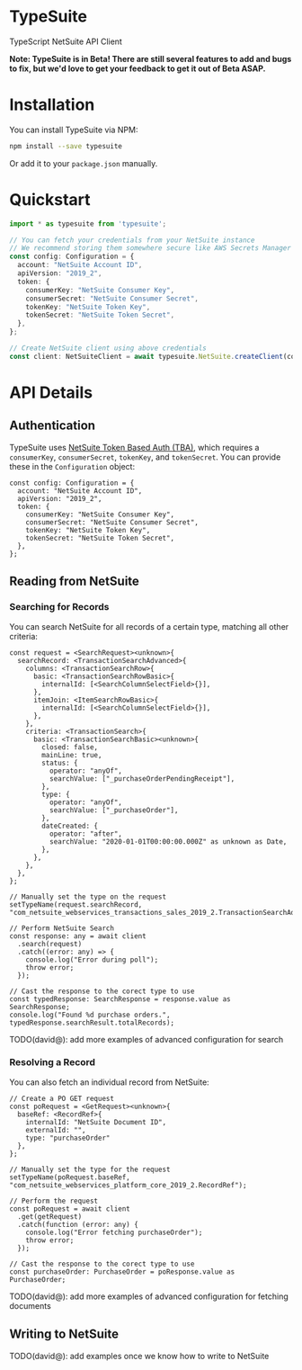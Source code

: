 # TypeSuite
TypeScript NetSuite API Client

**Note: TypeSuite is in Beta! There are still several features to add and bugs to fix,
but we'd love to get your feedback to get it out of Beta ASAP.**

# Installation

You can install TypeSuite via NPM:

```sh
npm install --save typesuite
```

Or add it to your `package.json` manually.

# Quickstart

```ts
import * as typesuite from 'typesuite';

// You can fetch your credentials from your NetSuite instance
// We recommend storing them somewhere secure like AWS Secrets Manager
const config: Configuration = {
  account: "NetSuite Account ID",
  apiVersion: "2019_2",
  token: {
    consumerKey: "NetSuite Consumer Key",
    consumerSecret: "NetSuite Consumer Secret",
    tokenKey: "NetSuite Token Key",
    tokenSecret: "NetSuite Token Secret",
  },
};

// Create NetSuite client using above credentials
const client: NetSuiteClient = await typesuite.NetSuite.createClient(config);

```

# API Details

## Authentication

TypeSuite uses [NetSuite Token Based Auth (TBA)](https://docs.oracle.com/cloud/latest/netsuitecs_gs/NSATH/NSATH.pdf),
which requires a `consumerKey`, `consumerSecret`, `tokenKey`, and `tokenSecret`. You can provide these in the `Configuration`
object:

```
const config: Configuration = {
  account: "NetSuite Account ID",
  apiVersion: "2019_2",
  token: {
    consumerKey: "NetSuite Consumer Key",
    consumerSecret: "NetSuite Consumer Secret",
    tokenKey: "NetSuite Token Key",
    tokenSecret: "NetSuite Token Secret",
  },
};
```

## Reading from NetSuite

### Searching for Records

You can search NetSuite for all records of a certain type, matching all other criteria:

```
const request = <SearchRequest><unknown>{
  searchRecord: <TransactionSearchAdvanced>{
    columns: <TransactionSearchRow>{
      basic: <TransactionSearchRowBasic>{
        internalId: [<SearchColumnSelectField>{}],
      },
      itemJoin: <ItemSearchRowBasic>{
        internalId: [<SearchColumnSelectField>{}],
      },
    },
    criteria: <TransactionSearch>{
      basic: <TransactionSearchBasic><unknown>{
        closed: false,
        mainLine: true,
        status: {
          operator: "anyOf",
          searchValue: ["_purchaseOrderPendingReceipt"],
        },
        type: {
          operator: "anyOf",
          searchValue: ["_purchaseOrder"],
        },
        dateCreated: {
          operator: "after",
          searchValue: "2020-01-01T00:00:00.000Z" as unknown as Date,
        },
      },
    },
  },
};

// Manually set the type on the request
setTypeName(request.searchRecord, "com_netsuite_webservices_transactions_sales_2019_2.TransactionSearchAdvanced");

// Perform NetSuite Search
const response: any = await client
  .search(request)
  .catch((error: any) => {
    console.log("Error during poll");
    throw error;
  });

// Cast the response to the corect type to use
const typedResponse: SearchResponse = response.value as SearchResponse;
console.log("Found %d purchase orders.", typedResponse.searchResult.totalRecords);
```

TODO(david@): add more examples of advanced configuration for search

### Resolving a Record

You can also fetch an individual record from NetSuite:

```
// Create a PO GET request
const poRequest = <GetRequest><unknown>{
  baseRef: <RecordRef>{
    internalId: "NetSuite Document ID",
    externalId: "",
    type: "purchaseOrder"
  },
};

// Manually set the type for the request
setTypeName(poRequest.baseRef, "com_netsuite_webservices_platform_core_2019_2.RecordRef");

// Perform the request
const poRequest = await client
  .get(getRequest)
  .catch(function (error: any) {
    console.log("Error fetching purchaseOrder");
    throw error;
  });

// Cast the response to the corect type to use
const purchaseOrder: PurchaseOrder = poResponse.value as PurchaseOrder;
```

TODO(david@): add more examples of advanced configuration for fetching documents

## Writing to NetSuite

TODO(david@): add examples once we know how to write to NetSuite

